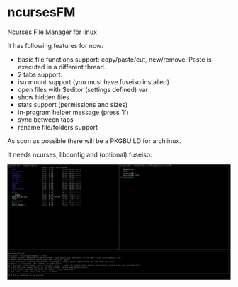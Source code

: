 # ncursesFM
Ncurses File Manager for linux

It has following features for now:
* basic file functions support: copy/paste/cut, new/remove. Paste is executed in a different thread.
* 2 tabs support.
* iso mount support (you must have fuseiso installed)
* open files with $editor (settings defined) var
* show hidden files
* stats support (permissions and sizes)
* in-program helper message (press 'l')
* sync between tabs
* rename file/folders support

As soon as possible there will be a PKGBUILD for archlinux.

It needs ncurses, libconfig and (optional) fuseiso.

![Alt text](ncursesfm.png?raw=true)